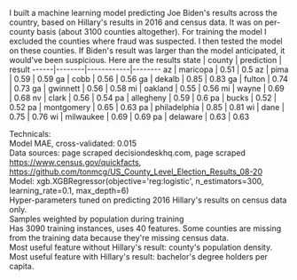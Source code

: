 I built a machine learning model predicting Joe Biden's results across the country, based on Hillary's results in 2016 and census data. It was on per-county basis (about 3100 counties altogether). For training the model I excluded the counties where fraud was suspected. I then tested the model on these counties. If Biden's result was larger than the model anticipated, it would've been suspicious.
Here are the results
state | county | prediction | result
------|--------|------------|--------
az | maricopa | 0.51 | 0.5
az |  pima |  0.59 |  0.59
ga |  cobb |  0.56  | 0.56
ga |  dekalb |  0.85 |  0.83
ga |  fulton |  0.74 |  0.73
ga |  gwinnett |  0.56 |  0.58
mi |  oakland |  0.55 |  0.56
mi |  wayne |  0.69 |  0.68
nv |  clark |  0.56 |  0.54
pa |  allegheny |  0.59 |  0.6
pa |  bucks |  0.52 |  0.52
pa |  montgomery |  0.65 |  0.63
pa |  philadelphia |  0.85 |  0.81
wi |  dane |  0.75 |  0.76
wi |  milwaukee |  0.69 |  0.69
pa |  delaware |  0.63 |  0.63

Technicals:  
Model MAE, cross-validated: 0.015  
Data sources: page scraped decisiondeskhq.com, page scraped https://www.census.gov/quickfacts, https://github.com/tonmcg/US_County_Level_Election_Results_08-20
Model: xgb.XGBRegressor(objective='reg:logistic', n_estimators=300, learning_rate=0.1, max_depth=6)  
Hyper-parameters tuned on predicting 2016 Hillary's results on census data only.  
Samples weighted by population during training  
Has 3090 training instances, uses 40 features. Some counties are missing from the training data because they're missing census data.   
Most useful feature without Hillary's result: county's population density. Most useful feature with Hillary's result: bachelor's degree holders per capita.  
